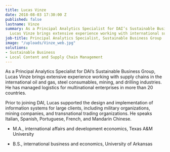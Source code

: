 ```yaml
---
title: Lucas Vinze
date: 2018-08-03 17:30:00 Z
published: false
lastname: Vinze
summary: As a Principal Analytics Specialist for DAI’s Sustainable Business Group,
  Lucas Vinze brings extensive experience working with international supply chains.
job-title: Principal Analytics Specialist, Sustainable Business Group
image: "/uploads/Vinze_web.jpg"
solutions:
- Sustainable Business
- Local Content and Supply Chain Management
---
```


As a Principal Analytics Specialist for DAI’s Sustainable Business Group, Lucas Vinze brings extensive experience working with supply chains in the international oil and gas, steel consumables, mining, and drilling industries. He has managed logistics for multinational enterprises in more than 20 countries.

Prior to joining DAI, Lucas supported the design and implementation of information systems for large clients, including military organizations, mining companies, and transnational trading organizations. He speaks Italian, Spanish, Portuguese, French, and Mandarin Chinese.

* M.A., international affairs and development economics, Texas A&M University

* B.S., international business and economics, University of Arkansas